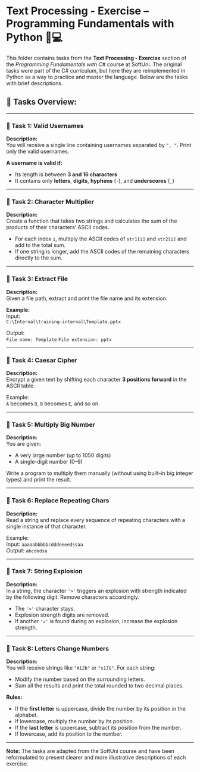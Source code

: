 # Text Processing - Exercise – Programming Fundamentals with Python 🧑💻

This folder contains tasks from the **Text Processing - Exercise** section of the _Programming Fundamentals with C#_ course at SoftUni. The original tasks were part of the C# curriculum, but here they are reimplemented in Python as a way to practice and master the language. Below are the tasks with brief descriptions.

## 🔧 Tasks Overview:

---

### 📝 Task 1: Valid Usernames  
**Description:**  
You will receive a single line containing usernames separated by `", "`. Print only the valid usernames.

**A username is valid if:**  
- Its length is between **3 and 16 characters**  
- It contains only **letters**, **digits**, **hyphens** (`-`), and **underscores** (`_`)

---

### 📝 Task 2: Character Multiplier  
**Description:**  
Create a function that takes two strings and calculates the sum of the products of their characters’ ASCII codes.

- For each index `i`, multiply the ASCII codes of `str1[i]` and `str2[i]` and add to the total sum.  
- If one string is longer, add the ASCII codes of the remaining characters directly to the sum.

---

### 📝 Task 3: Extract File  
**Description:**  
Given a file path, extract and print the file name and its extension.

**Example:**  
Input:  
`C:\Internal\training-internal\Template.pptx`  

Output:  
`File name: Template`
`File extension: pptx`

---

### 📝 Task 4: Caesar Cipher  
**Description:**  
Encrypt a given text by shifting each character **3 positions forward** in the ASCII table.

Example:  
`A` becomes `D`, `B` becomes `E`, and so on.

---

### 📝 Task 5: Multiply Big Number  
**Description:**  
You are given:  
- A very large number (up to 1050 digits)  
- A single-digit number (0–9)  

Write a program to multiply them manually (without using built-in big integer types) and print the result.

---

### 📝 Task 6: Replace Repeating Chars  
**Description:**  
Read a string and replace every sequence of repeating characters with a single instance of that character.

Example:  
Input: `aaaaabbbbbcdddeeeedssaa`  
Output: `abcdedsa`

---

### 📝 Task 7: String Explosion  
**Description:**  
In a string, the character `'>'` triggers an explosion with strength indicated by the following digit. Remove characters accordingly.

- The `'>'` character stays.  
- Explosion strength digits are removed.  
- If another `'>'` is found during an explosion, increase the explosion strength.

---

### 📝 Task 8: Letters Change Numbers  
**Description:**  
You will receive strings like `"A12b"` or `"s17G"`. For each string:

- Modify the number based on the surrounding letters.  
- Sum all the results and print the total rounded to two decimal places.

**Rules:**  
- If the **first letter** is uppercase, divide the number by its position in the alphabet.  
- If lowercase, multiply the number by its position.  
- If the **last letter** is uppercase, subtract its position from the number.  
- If lowercase, add its position to the number.

---

**Note:** The tasks are adapted from the SoftUni course and have been reformulated to present clearer and more illustrative descriptions of each exercise.
